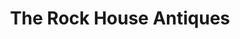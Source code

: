 ---
title: "The Rock House Antiques"
url: /greenville/the-rock-house-antiques/
shop: Antiquitäten
---